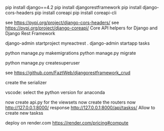 pip install django==4.2
pip install djangorestframework
pip install django-cors-headers
pip install coreapi
pip install coreapi-cli

see https://pypi.org/project/django-cors-headers/ 
see https://pypi.org/project/django-coreapi/ 
    Core API helpers for Django and Django Rest Framework


django-admin startproject myreactrest .
django-admin startapp tasks 

python manage.py makemigrations
python manage.py migrate

python manage.py createsuperuser

see https://github.com/FaztWeb/djangorestframework_crud 

create the serializer 

vscode: select the python version for anaconda

now create api.py for the viewsets
now create the routers
now http://127.0.0.1:8000/ response 
http://127.0.0.1:8000/api/taskss/ Allow to create new taskss

deploy on render.com https://render.com/pricing#compute 
